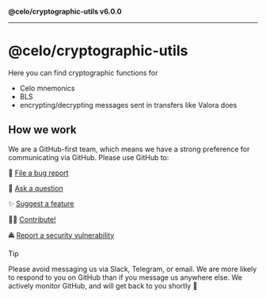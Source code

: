 **@celo/cryptographic-utils v6.0.0**

***

# @celo/cryptographic-utils

Here you can find cryptographic functions for

* Celo mnemonics
* BLS
* encrypting/decrypting messages sent in transfers like Valora does

## How we work

We are a GitHub-first team, which means we have a strong preference for communicating via GitHub. 
Please use GitHub to:

🐞 [File a bug report](https://github.com/celo-org/developer-tooling/issues/new/choose)

💬 [Ask a question](https://github.com/celo-org/developer-tooling/discussions)

✨ [Suggest a feature](https://github.com/celo-org/developer-tooling/issues/new/choose)

🧑‍💻 [Contribute!](/CONTRIBUTING.md)

🚔 [Report a security vulnerability](https://github.com/celo-org/developer-tooling/issues/new/choose)

> [!TIP]
> 
> Please avoid messaging us via Slack, Telegram, or email. We are more likely to respond to you on 
> GitHub than if you message us anywhere else. We actively monitor GitHub, and will get back to you shortly 🌟
